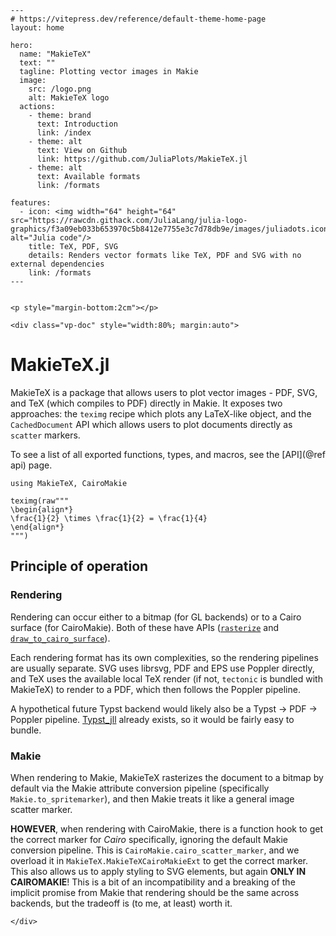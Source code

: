 ```@raw html
---
# https://vitepress.dev/reference/default-theme-home-page
layout: home

hero:
  name: "MakieTeX"
  text: ""
  tagline: Plotting vector images in Makie
  image:
    src: /logo.png
    alt: MakieTeX logo
  actions:
    - theme: brand
      text: Introduction
      link: /index
    - theme: alt
      text: View on Github
      link: https://github.com/JuliaPlots/MakieTeX.jl
    - theme: alt
      text: Available formats
      link: /formats

features:
  - icon: <img width="64" height="64" src="https://rawcdn.githack.com/JuliaLang/julia-logo-graphics/f3a09eb033b653970c5b8412e7755e3c7d78db9e/images/juliadots.iconset/icon_512x512.png" alt="Julia code"/>
    title: TeX, PDF, SVG
    details: Renders vector formats like TeX, PDF and SVG with no external dependencies
    link: /formats
---


<p style="margin-bottom:2cm"></p>

<div class="vp-doc" style="width:80%; margin:auto">

```

# MakieTeX.jl

MakieTeX is a package that allows users to plot vector images - PDF, SVG, and TeX (which compiles to PDF) directly in Makie.  It exposes two approaches: the `teximg` recipe which plots any LaTeX-like object, and the `CachedDocument` API which allows users to plot documents directly as `scatter` markers.

To see a list of all exported functions, types, and macros, see the [API](@ref api) page.

```@example LTeX
using MakieTeX, CairoMakie

teximg(raw"""
\begin{align*}
\frac{1}{2} \times \frac{1}{2} = \frac{1}{4}
\end{align*}
""")
```


## Principle of operation

### Rendering

Rendering can occur either to a bitmap (for GL backends) or to a Cairo surface (for CairoMakie).  Both of these have APIs ([`rasterize`](@ref) and [`draw_to_cairo_surface`](@ref)).

Each rendering format has its own complexities, so the rendering pipelines are usually separate.  SVG uses librsvg, PDF and EPS use Poppler directly, and TeX uses the available local TeX render (if not, `tectonic` is bundled with MakieTeX) to render to a PDF, which then follows the Poppler pipeline. 

A hypothetical future Typst backend would likely also be a Typst -> PDF -> Poppler pipeline.  [Typst_jll](https://github.com/JuliaBinaryWrappers/Typst_jll.jl) already exists, so it would be fairly easy to bundle.

### Makie

When rendering to Makie, MakieTeX rasterizes the document to a bitmap by default via the Makie attribute conversion pipeline (specifically `Makie.to_spritemarker`), and then Makie treats it like a general image scatter marker.

**HOWEVER**, when rendering with CairoMakie, there is a function hook to get the correct marker for *Cairo* specifically, ignoring the default Makie conversion pipeline.  This is `CairoMakie.cairo_scatter_marker`, and we overload it in `MakieTeX.MakieTeXCairoMakieExt` to get the correct marker.  This also allows us to apply styling to SVG elements, but again **ONLY IN CAIROMAKIE**!  This is a bit of an incompatibility and a breaking of the implicit promise from Makie that rendering should be the same across backends, but the tradeoff is (to me, at least) worth it.

```@raw html
</div>
```